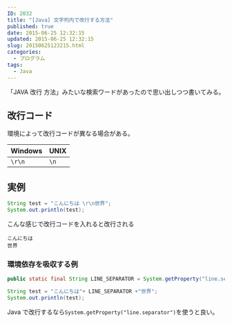 ```yaml
---
ID: 2032
title: "[Java] 文字列内で改行する方法"
published: true
date: 2015-06-25 12:32:15
updated: 2015-06-25 12:32:15
slug: 20150625123215.html
categories:
  - プログラム
tags:
  - Java
---
```


「JAVA 改行 方法」みたいな検索ワードがあったので思い出しつつ書いてみる。

<!--more-->

## 改行コード

環境によって改行コードが異なる場合がある。

| Windows | UNIX |
| ------- | ---- |
| `\r\n`  | `\n` |

## 実例

```java
String test = "こんにちは \r\n世界";
System.out.println(test);
```

こんな感じで改行コードを入れると改行される

```
こんにちは
世界
```

### 環境依存を吸収する例

```java
public static final String LINE_SEPARATOR = System.getProperty("line.separator");

String test = "こんにちは"+ LINE_SEPARATOR +"世界";
System.out.println(test);
```

Java で改行するなら`System.getProperty("line.separator")`を使うと良い。
